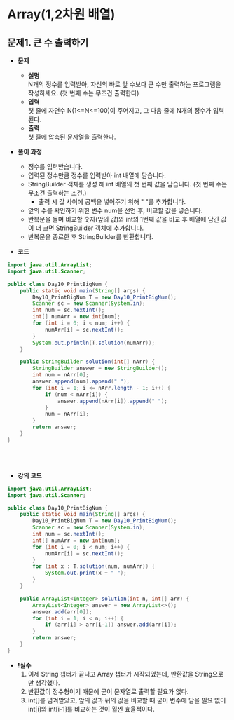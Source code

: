 # Array(1,2차원 배열)
## 문제1. 큰 수 출력하기

- **문제**
  - **설명**  
    N개의 정수를 입력받아, 자신의 바로 앞 수보다 큰 수만 출력하는 프로그램을 작성하세요.
    (첫 번째 수는 무조건 출력한다)
  - **입력**  
    첫 줄에 자연수 N(1<=N<=100)이 주어지고, 그 다음 줄에 N개의 정수가 입력된다.
  - **출력**  
    첫 줄에 압축된 문자열을 출력한다.



- **풀이 과정**
    - 정수를 입력받습니다.
    - 입력된 정수만큼 정수를 입력받아 int 배열에 담습니다.
    - StringBuilder 객체를 생성 해 int 배열의 첫 번째 값을 담습니다. (첫 번째 수는 무조건 출력하는 조건.)
      - 출력 시 값 사이에 공백을 넣어주기 위해 " "를 추가합니다.
    - 앞의 수를 확인하기 위한 변수 num을 선언 후, 비교할 값을 넣습니다.
    - 반복문을 돌며 비교할 숫자(앞의 값)와 int의 1번째 값을 비교 후 배열에 담긴 값이 더 크면 StringBuilder 객체에 추가합니다.
    - 반복문을 종료한 후 StringBuilder를 반환합니다.


- **코드**
```java
import java.util.ArrayList;
import java.util.Scanner;

public class Day10_PrintBigNum {
    public static void main(String[] args) {
        Day10_PrintBigNum T = new Day10_PrintBigNum();
        Scanner sc = new Scanner(System.in);
        int num = sc.nextInt();
        int[] numArr = new int[num];
        for (int i = 0; i < num; i++) {
            numArr[i] = sc.nextInt();
        }
        System.out.println(T.solution(numArr));
    }

    public StringBuilder solution(int[] nArr) {
        StringBuilder answer = new StringBuilder();
        int num = nArr[0];
        answer.append(num).append(" ");
        for (int i = 1; i <= nArr.length - 1; i++) {
            if (num < nArr[i]) {
                answer.append(nArr[i]).append(" ");
            }
            num = nArr[i];
        }
        return answer;
    }
}
```

<br><br>


- **강의 코드**
```java
import java.util.ArrayList;
import java.util.Scanner;

public class Day10_PrintBigNum {
    public static void main(String[] args) {
        Day10_PrintBigNum T = new Day10_PrintBigNum();
        Scanner sc = new Scanner(System.in);
        int num = sc.nextInt();
        int[] numArr = new int[num];
        for (int i = 0; i < num; i++) {
            numArr[i] = sc.nextInt();
        }
        for (int x : T.solution(num, numArr)) {
            System.out.print(x + " ");
        }
    }

    public ArrayList<Integer> solution(int n, int[] arr) {
        ArrayList<Integer> answer = new ArrayList<>();
        answer.add(arr[0]);
        for (int i = 1; i < n; i++) {
            if (arr[i] > arr[i-1]) answer.add(arr[i]);
        }
        return answer;
    }
}
```

- **!실수**
  1. 이제 String 챕터가 끝나고 Array 챕터가 시작되었는데, 반환값을 String으로만 생각했다.
  2. 반환값이 정수형이기 때문에 굳이 문자열로 출력할 필요가 없다.
  2. int[]를 넘겨받았고, 앞의 값과 뒤의 값을 비교할 때 굳이 변수에 담을 필요 없이 int[i]와 int[i-1]를 비교하는 것이 훨씬 효율적이다.